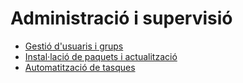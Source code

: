 # Administració i supervisió

* [Gestió d'usuaris i grups](uf2-usuaris-locals.md)
* [Instal·lació de paquets i actualització](uf2-actualitzacio.md)
* [Automatització de tasques](uf2-automatitzacio.md)

